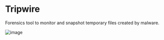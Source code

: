 # Tripwire
Forensics tool to monitor and snapshot temporary files created by malware.

![image](https://github.com/user-attachments/assets/fd6745c2-b22d-406c-b7cd-eb869bc32bfd)
